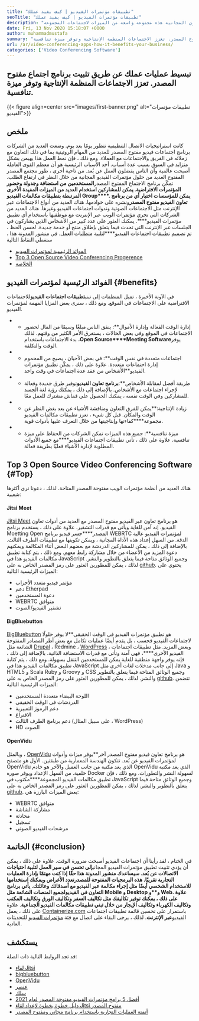 ```yaml
---
title: "تطبيقات مؤتمرات الفيديو | كيف يفيد عملك" 
seoTitle: "تطبيقات مؤتمرات الفيديو | كيف يفيد عملك" 
description: "منشور المدونة هذا هو مقدمة موجزة لتطبيقات مؤتمرات الفيديو المجانية. توفر برامج التعاون المجانية هذه مجموعة واسعة من الميزات لاجتماعات المجموعة." 
date: Fri, 13 Nov 2020 15:18:07 +0000
author: muhammadmustafa
summary: "قم بتبسيط عمليات عملك عن طريق تثبيت برنامج اجتماع مفتوح المصدر. تعزز الاجتماعات المنظمة الإنتاجية وتوفر ميزة تنافسية." 
url: /ar/video-conferencing-apps-how-it-benefits-your-business/
categories: ['Video Conferencing Software']
---
```


## تبسيط عمليات عملك عن طريق تثبيت برنامج اجتماع مفتوح المصدر. تعزز الاجتماعات المنظمة الإنتاجية وتوفر ميزة تنافسية.

{{< figure align=center src="images/first-banner.png" alt="تطبيقات مؤتمرات الفيديو">}}


## ملخص
كانت استراتيجيات الاتصال التنظيمية تتطور يومًا بعد يوم. وضعت العديد من الشركات برنامج اجتماعات فيديو مفتوح المصدر للعديد من المهام الروتينية بما في ذلك التعاون مع زملائه في الفريق والاجتماعات مع العملاء. ومع ذلك ، فإن نمط العمل هذا يهيمن بشكل متزايد في السوق بسبب عدة أسباب. أحد الأسباب الرئيسية هو أن معظم القوى العاملة أصبحت عالمية وأن الناس يفضلون العمل عن بُعد. من ناحية أخرى ، طور مجتمع المصدر المفتوح العديد من حلول مؤتمرات الفيديو المجانية من خلال النظر في ارتفاع الطلب. تمكّن برنامج الاجتماع المفتوح المصدر**المستخدمين من استضافة وجدولة وحضور المؤتمرات الافتراضية. يمكن للمشاركين استخدام العديد من الميزات المفيدة الأخرى المرتبطة بتطبيقات مكالمات الفيديو Group****. يمكن للمؤسسات اختيار أي من برنامج تعاون الفيديو مفتوح المصدر**ونشره على خوادمها. هناك العديد من أنواع الاجتماعات عبر الإنترنت مثل الاجتماعات الصوتية وندوات اجتماعات الفيديو وغيرها.
هناك العديد من الشركات التي تجري مؤتمرات الويب عبر الإنترنت مع موظفيها باستخدام أي تطبيق مؤتمرات الفيديو****. يمكنك العثور على عدد كبير من الأشخاص الذين يشاركون في الجلسات عبر الإنترنت التي تحدث فيما يتعلق بإطلاق منتج أو خدمة جديدة. لحسن الحظ ، تم تصميم تطبيقات اجتماعات الفيديو****لتلبية متطلبات العمل. في منشور المدونة هذا ، سنغطي النقاط التالية
  * [][1][الفوائد الرئيسية لمؤتمرات الفيديو][2]
  * [Top 3 Open Source Video Conferencing Progerence][3]
  * [الخلاصة][4]

## الفوائد الرئيسية لمؤتمرات الفيديو   {#benefits}
في الآونة الأخيرة ، تميل المنظمات إلى تبني**تطبيقات اجتماعات الفيديو**للاجتماعات الافتراضية على الاجتماعات في الموقع. ومع ذلك ، سنرى بعض المزايا المهمة لمؤتمرات الفيديو.
* * إدارة الوقت الفعالة وإدارة الأموال**: ينفق الناس مبلغًا وسيمًا من المال لحضور الاجتماعات في الموقع وفي بعض الحالات ، يستغرق الأمر الكثير من وقتهم. لذلك ، بدء الاجتماعات باستخدام**Open Source****Meeting Software**يوفر الوقت والتكلفة.
* * اجتماعات متعددة في نفس الوقت**: في بعض الأحيان ، يصبح من المحموم إدارة اجتماعات متعددة. علاوة على ذلك ، يمكّن تطبيق مؤتمرات الفيديو**الأشخاص من عقد عدة اجتماعات في وقت واحد.
* * طريقة أفضل لمقابلة الأشخاص**:**برنامج تعاون الفيديو**توفير طرق جديدة وفعالة لإجراء اجتماعات مع الأشخاص. بالإضافة إلى ذلك ، يمكنك رؤية لغة الجسد للمشاركين وفي الوقت نفسه ، يمكنك الحصول على قماش مشترك للعمل معًا.
* * زيادة الإنتاجية:**يمكن للفرق التعاون ومناقشة الأشياء عن بعد بغض النظر عن الوقت والمكان. قبل كل شيء ، تعزز تطبيقات مكالمات الفيديو مجموعة****كفاءتها وإنتاجيتها من خلال التعرف عليها بأدوات قوية.
* * ميزة تنافسية**: جميع هذه الميزات تمكن الشركات من الحفاظ على ميزة تنافسية. علاوة على ذلك ، تأتي تطبيقات اجتماعات الفيديو****مع جميع الأدوات المطلوبة لإدارة الأشياء فعليًا بطريقة فعالة.

## Top 3 Open Source Video Conferencing Software   {#Top}
هناك العديد من أنظمة مؤتمرات الويب مفتوحة المصدر المتاحة. لذلك ، دعونا نرى أكثرها شعبية:

#### Jitsi Meet
[Jitsi Meet][5] هو برنامج تعاون عبر الفيديو مفتوح المصدر مع العديد من أدوات تعاون الفيديو. إنه آمن للغاية ويأتي مع قدرات التشفير. علاوة على ذلك ، يستخدم برنامج Moetting Open المصدر****جسر فيديو برنامج WEBRTC لمؤتمرات الفيديو عالية الدقة. من السهل إعداد هذه الأداة المجانية ، ويمكن تكوينها مع تطبيقات الطرف الثالث. بالإضافة إلى ذلك ، يمكن للمشاركين الدردشة مع بعضهم البعض أثناء المكالمة ويمكنهم دعوة المزيد من الأعضاء من خلال مشاركة رابط معهم. ومع ذلك ، يتم كتابة تطبيق مكالمات الفيديو هذا في JavaScript وجميع الوثائق متاحة فيما يتعلق بالتطوير والنشر. لذلك ، يمكن للمطورين العثور على رمز المصدر الخاص به على [github][6]. يحتوي على الميزات الرئيسية التالية:
  * مؤتمر فيديو متعدد الأحزاب
  * دعم Etherpad
  * دعوة المستخدمين
  * WEBRTC متوافق
  * تشفير الفيديو/الصوت

#### BigBluebutton
[BigBluebutton][7] هو تطبيق مؤتمرات الفيديو في الوقت الحقيقي**لا يوفر حلولًا لاجتماعات الفيديو فحسب ، بل يقدم أيضًا عمليات تكامل مع بعض أطر المصادر المفتوحة الشائعة مثل [Drupal][8] ، Redmine ، [WordPress][9] ، وبعض المزيد. مثل تطبيقات اجتماعات الفيديو الأخرى****، فهي آمنة وتأتي مع قدرات الاستضافة الذاتية. بالإضافة إلى ذلك ، فإنه يوفر واجهة منطقية للغاية يمكن للمستخدمين التنقل بسهولة. ومع ذلك ، يتم كتابة تطبيق مكالمات الفيديو هذا في JavaScript إلى جانب مدخلات لغات أخرى مثل Java و HTML5 و Scala Ruby و Groovy و CSS وجميع الوثائق المتاحة فيما يتعلق بالتطوير والنشر. لذلك ، يمكن للمطورين العثور على رمز المصدر الخاص به على [github][10]. تتضمن الميزات الرئيسية التالية:
  * اللوحة البيضاء متعددة المستخدمين
  * الدردشات في الوقت الحقيقي
  * دعم الرموز التعبيرية
  * الاقتراع
  * دعم برنامج الطرف الثالث (على سبيل المثال ، WordPress)
  * HD الصوت

#### OpenVidu
وبالمثل ، [OpenVidu][11] هو برنامج تعاون فيديو مفتوح المصدر آخر**يوفر ميزات وأدوات لمؤتمرات الفيديو عن بُعد. تتكون الهندسة المعمارية من طبقتين. الأول هو متصفح OpenVidu الذي يعد مكتبة من جانب العميل والآخر هو خادم OpenVidu الذي يعد مكتبة خلفية. من السهل الإعداد ويوفر صورة Docker لسهولة النشر والتطورات. ومع ذلك ، فإن تطبيق مكالمات الفيديو المجموعة****مكتوب في JavaScript وجميع الوثائق متاحة فيما يتعلق بالتطوير والنشر. لذلك ، يمكن للمطورين العثور على رمز المصدر الخاص به على [github][12]. بعض الميزات البارزة هي:
  * WEBRTC متوافق
  * مشاركة الشاشة
  * محادثة
  * تسجيل
  * مرشحات الفيديو الصوتي

## الخاتمة   {#conclusion}
في الختام ، لقد رأينا أن اجتماعات الفيديو أصبحت ضرورة الوقت. علاوة على ذلك ، يمكن أن يؤدي تثبيت تطبيق مؤتمرات الفيديو المجاني****إلى تحسن في سير العمل لتلبية احتياجات الاتصالات عن بُعد. سيساعدك منشور المدونة هذا حقًا إذا كنت مهتمًا بإدارة العمليات التجارية تقريبًا. هذه البرمجيات المفتوحة للمصدر**تعدد الأغراض ويمكنك استخدامها للاستخدام الشخصي أيضًا مثل إجراء مكالمة عبر الفيديو مع أصدقائك وعائلتك. يأتي برنامج التعاون في الفيديو**لجميع المنصات الشائعة مثل Mobile و Desktop و**و Web. علاوة على ذلك ، يمكنك توفير تكاليفك مثل تكاليف السفر وتكاليف الورق وتكاليف المكتب وتكاليف الكهرباء وتكاليف الإيجار من خلال تبني تطبيقات مكالمات الفيديو الجماعية****.
علاوة على ذلك ، يعمل [Containerize.com][13] باستمرار على تحسين قائمة تطبيقات اجتماعات الفيديو**عبر الإنترنت**. لذلك ، يرجى البقاء على اتصال مع فئة [مؤتمرات الفيديو][14] للتحديثات العادية.

## يستكشف
قد تجد الروابط التالية ذات الصلة:
  * [لقاء Jitsi][5]
  * [bigbluebutton][7]
  * [OpenVidu][11]
  * [عنصر][15]
  * [سلك][16]
  * [أفضل 5 برامج مؤتمرات الفيديو مفتوحة المصدر لعام 2021][17]
  * [دليل خطوة بخطوة لإعداد لقاء Jitsi مفتوح المصدر][18]
  * [أتمتة العمليات التجارية باستخدام برنامج مجاني ومفتوح المصدر][19]

  
[1]: #why
[2]: #benefits
[3]: #top
[4]: #conclusion
[5]: https://products.containerize.com/video-conferencing/jitsi
[6]: https://github.com/jitsi/jitsi-meet
[7]: https://products.containerize.com/video-conferencing/bigbluebutton
[8]: https://products.containerize.com/content-management/drupal/
[9]: https://products.containerize.com/blogging/wordpress/
[10]: https://github.com/bigbluebutton/bigbluebutton
[11]: https://products.containerize.com/video-conferencing/openvidu
[12]: https://github.com/OpenVidu/openvidu
[13]: https://www.containerize.com/
[14]: https://products.containerize.com/video-conferencing/
[15]: https://products.containerize.com/video-conferencing/element
[16]: https://products.containerize.com/video-conferencing/wire
[17]: https://blog.containerize.com/video-conferencing-software/top-5-open-source-video-conferencing-software-of-2021/
[18]: https://blog.containerize.com/video-conferencing-software/how-to-set-up-open-source-jitsi-meet/
[19]: https://blog.containerize.com/blogging/automate-business-operations-using-open-source-software/
